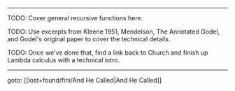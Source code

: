 
---

TODO: Cover general recursive functions here.

TODO: Use excerpts from Kleene 1951, Mendelson, The Annotated Godel, and Godel's original paper to cover the technical details.

TODO: Once we've done that, find a link back to Church and finish up Lambda calculus with a technical intro.

---

goto: [[lost+found/fini/And He Called|And He Called]]